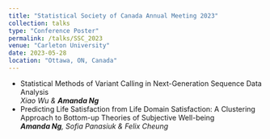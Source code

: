```yaml
---
title: "Statistical Society of Canada Annual Meeting 2023"
collection: talks
type: "Conference Poster"
permalink: /talks/SSC_2023
venue: "Carleton University"
date: 2023-05-28
location: "Ottawa, ON, Canada"
---
```


- Statistical Methods of Variant Calling in Next-Generation Sequence Data Analysis <br>*Xiao Wu & **Amanda Ng***
- Predicting Life Satisfaction from Life Domain Satisfaction: A Clustering Approach to Bottom-up Theories of Subjective Well-being
<br>***Amanda Ng**, Sofia Panasiuk & Felix Cheung*
